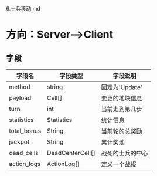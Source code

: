 6.士兵移动.md
# 方向：Server-->Client
## 字段
| 字段名 | 字段类型 | 字段说明 |
|-------|-------|-------|
| method  | string  | 固定为'Update'  |
| payload  | Cell[]  | 变更的地块信息  |
| turn  | int  | 当前走到第几步  |
| statistics  | Statistics  | 统计信息  |
| total_bonus | String  | 当前轮的总奖励  |
| jackpot | String  | 累计奖池  |
| dead_cells | DeadCenterCell[] | 战死的士兵的中心  |
| action_logs | ActionLog[] | 定义一个战报 |
